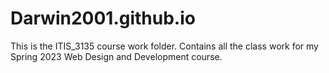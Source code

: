 # Darwin2001.github.io
This is the ITIS_3135 course work folder. Contains all the class work for my Spring 2023 Web Design and Development course.
